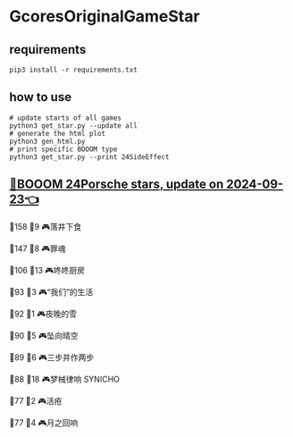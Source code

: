 # GcoresOriginalGameStar

## requirements
```
pip3 install -r requirements.txt
```

## how to use
```
# update starts of all games
python3 get_star.py --update all
# generate the html plot
python3 gen_html.py
# print specific BOOOM type
python3 get_star.py --print 24SideEffect
```

## [🔗BOOOM 24Porsche stars, update on 2024-09-23👈](https://raw.githack.com/sichaozhang1112/GcoresOriginalGameStar/main/html/24Porsche.html) 
🌟158 👥9   🎮落井下食               

🌟147 👥8   🎮罪魂                 

🌟106 👥13  🎮咚咚厨房               

🌟93  👥3   🎮“我们”的生活            

🌟92  👥1   🎮夜晚的雪               

🌟90  👥5   🎮坠向晴空               

🌟89  👥6   🎮三步并作两步             

🌟88  👥18  🎮梦械律响 SYNICHO       

🌟77  👥2   🎮活疮                 

🌟77  👥4   🎮月之回响               

